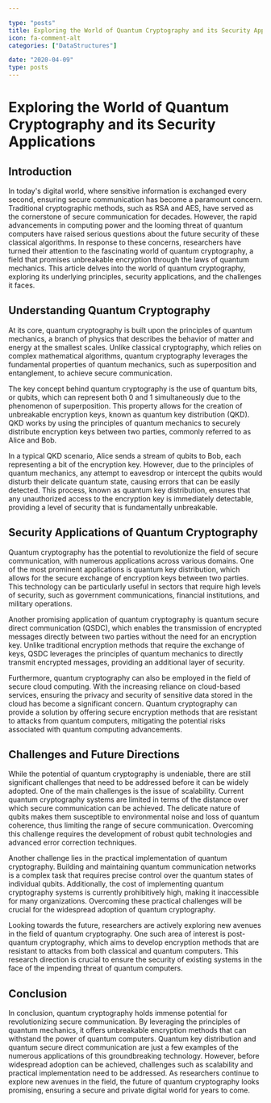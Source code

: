 ```yaml
---

type: "posts"
title: Exploring the World of Quantum Cryptography and its Security Applications
icon: fa-comment-alt
categories: ["DataStructures"]

date: "2020-04-09"
type: posts
---
```





# Exploring the World of Quantum Cryptography and its Security Applications

## Introduction

In today's digital world, where sensitive information is exchanged every second, ensuring secure communication has become a paramount concern. Traditional cryptographic methods, such as RSA and AES, have served as the cornerstone of secure communication for decades. However, the rapid advancements in computing power and the looming threat of quantum computers have raised serious questions about the future security of these classical algorithms. In response to these concerns, researchers have turned their attention to the fascinating world of quantum cryptography, a field that promises unbreakable encryption through the laws of quantum mechanics. This article delves into the world of quantum cryptography, exploring its underlying principles, security applications, and the challenges it faces.

## Understanding Quantum Cryptography

At its core, quantum cryptography is built upon the principles of quantum mechanics, a branch of physics that describes the behavior of matter and energy at the smallest scales. Unlike classical cryptography, which relies on complex mathematical algorithms, quantum cryptography leverages the fundamental properties of quantum mechanics, such as superposition and entanglement, to achieve secure communication.

The key concept behind quantum cryptography is the use of quantum bits, or qubits, which can represent both 0 and 1 simultaneously due to the phenomenon of superposition. This property allows for the creation of unbreakable encryption keys, known as quantum key distribution (QKD). QKD works by using the principles of quantum mechanics to securely distribute encryption keys between two parties, commonly referred to as Alice and Bob.

In a typical QKD scenario, Alice sends a stream of qubits to Bob, each representing a bit of the encryption key. However, due to the principles of quantum mechanics, any attempt to eavesdrop or intercept the qubits would disturb their delicate quantum state, causing errors that can be easily detected. This process, known as quantum key distribution, ensures that any unauthorized access to the encryption key is immediately detectable, providing a level of security that is fundamentally unbreakable.

## Security Applications of Quantum Cryptography

Quantum cryptography has the potential to revolutionize the field of secure communication, with numerous applications across various domains. One of the most prominent applications is quantum key distribution, which allows for the secure exchange of encryption keys between two parties. This technology can be particularly useful in sectors that require high levels of security, such as government communications, financial institutions, and military operations.

Another promising application of quantum cryptography is quantum secure direct communication (QSDC), which enables the transmission of encrypted messages directly between two parties without the need for an encryption key. Unlike traditional encryption methods that require the exchange of keys, QSDC leverages the principles of quantum mechanics to directly transmit encrypted messages, providing an additional layer of security.

Furthermore, quantum cryptography can also be employed in the field of secure cloud computing. With the increasing reliance on cloud-based services, ensuring the privacy and security of sensitive data stored in the cloud has become a significant concern. Quantum cryptography can provide a solution by offering secure encryption methods that are resistant to attacks from quantum computers, mitigating the potential risks associated with quantum computing advancements.

## Challenges and Future Directions

While the potential of quantum cryptography is undeniable, there are still significant challenges that need to be addressed before it can be widely adopted. One of the main challenges is the issue of scalability. Current quantum cryptography systems are limited in terms of the distance over which secure communication can be achieved. The delicate nature of qubits makes them susceptible to environmental noise and loss of quantum coherence, thus limiting the range of secure communication. Overcoming this challenge requires the development of robust qubit technologies and advanced error correction techniques.

Another challenge lies in the practical implementation of quantum cryptography. Building and maintaining quantum communication networks is a complex task that requires precise control over the quantum states of individual qubits. Additionally, the cost of implementing quantum cryptography systems is currently prohibitively high, making it inaccessible for many organizations. Overcoming these practical challenges will be crucial for the widespread adoption of quantum cryptography.

Looking towards the future, researchers are actively exploring new avenues in the field of quantum cryptography. One such area of interest is post-quantum cryptography, which aims to develop encryption methods that are resistant to attacks from both classical and quantum computers. This research direction is crucial to ensure the security of existing systems in the face of the impending threat of quantum computers.

## Conclusion

In conclusion, quantum cryptography holds immense potential for revolutionizing secure communication. By leveraging the principles of quantum mechanics, it offers unbreakable encryption methods that can withstand the power of quantum computers. Quantum key distribution and quantum secure direct communication are just a few examples of the numerous applications of this groundbreaking technology. However, before widespread adoption can be achieved, challenges such as scalability and practical implementation need to be addressed. As researchers continue to explore new avenues in the field, the future of quantum cryptography looks promising, ensuring a secure and private digital world for years to come.
